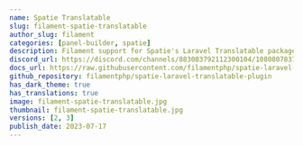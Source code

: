 ```yaml
---
name: Spatie Translatable
slug: filament-spatie-translatable
author_slug: filament
categories: [panel-builder, spatie]
description: Filament support for Spatie's Laravel Translatable package.
discord_url: https://discord.com/channels/883083792112300104/1080807837833384017
docs_url: https://raw.githubusercontent.com/filamentphp/spatie-laravel-translatable-plugin/3.x/README.md
github_repository: filamentphp/spatie-laravel-translatable-plugin
has_dark_theme: true
has_translations: true
image: filament-spatie-translatable.jpg
thumbnail: filament-spatie-translatable.jpg
versions: [2, 3]
publish_date: 2023-07-17
---
```

